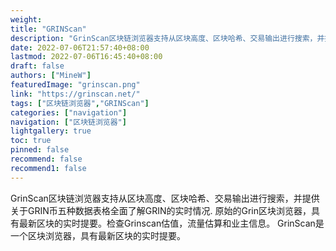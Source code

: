 ```yaml
---
weight: 
title: "GRINScan"
description: "GrinScan区块链浏览器支持从区块高度、区块哈希、交易输出进行搜索，并提供关于GRIN币五种数据表格全面了解GRIN的实时情况"
date: 2022-07-06T21:57:40+08:00
lastmod: 2022-07-06T16:45:40+08:00
draft: false
authors: ["MineW"]
featuredImage: "grinscan.png"
link: "https://grinscan.net/"
tags: ["区块链浏览器","GRINScan"]
categories: ["navigation"]
navigation: ["区块链浏览器"]
lightgallery: true
toc: true
pinned: false
recommend: false
recommend1: false
---
```


GrinScan区块链浏览器支持从区块高度、区块哈希、交易输出进行搜索，并提供关于GRIN币五种数据表格全面了解GRIN的实时情况.
原始的Grin区块浏览器，具有最新区块的实时提要。检查‎Grinscan‎‎估值，流量估算和业主信息。
GrinScan‎是一个区块浏览器，具有最新区块的实时提要。